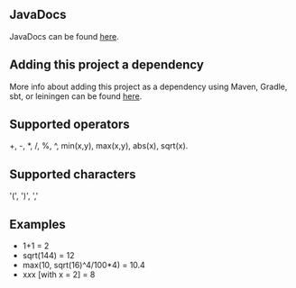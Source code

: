 ## JavaDocs
JavaDocs can be found [here](https://javadoc.jitpack.io/com/github/PimvanderLoos/JCalculator/latest/javadoc/).

## Adding this project a dependency
More info about adding this project as a dependency using Maven, Gradle, sbt, or leiningen can be found [here](https://jitpack.io/#PimvanderLoos/JCalculator/LATEST).

## Supported operators
+, -, *, /, %, ^, min(x,y), max(x,y), abs(x), sqrt(x).

## Supported characters
'(', ')', ','

## Examples
- 1+1 = 2
- sqrt(144) = 12
- max(10, sqrt(16)^4/100*4) = 10.4
- x*x*x [with x = 2] = 8
